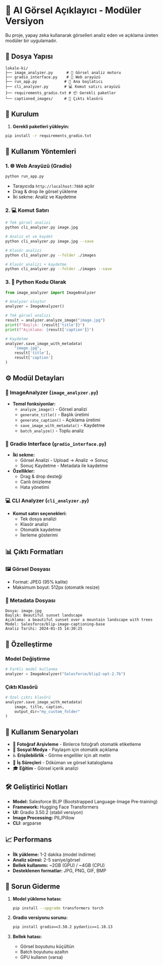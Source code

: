# 🤖 AI Görsel Açıklayıcı - Modüler Versiyon

Bu proje, yapay zeka kullanarak görselleri analiz eden ve açıklama üreten modüler bir uygulamadır.

## 📁 Dosya Yapısı

```
lokale-ki/
├── image_analyzer.py      # 🧠 Görsel analiz motoru
├── gradio_interface.py    # 🎨 Web arayüzü
├── run_app.py            # 🚀 Ana başlatıcı
├── cli_analyzer.py       # 💻 Komut satırı arayüzü
├── requirements_gradio.txt # 📦 Gerekli paketler
└── captioned_images/     # 📸 Çıktı klasörü
```

## 🚀 Kurulum

1. **Gerekli paketleri yükleyin:**
```bash
pip install -r requirements_gradio.txt
```

## 🎯 Kullanım Yöntemleri

### 1. 🌐 Web Arayüzü (Gradio)
```bash
python run_app.py
```
- Tarayıcıda `http://localhost:7860` açılır
- Drag & drop ile görsel yükleme
- İki sekme: Analiz ve Kaydetme

### 2. 💻 Komut Satırı
```bash
# Tek görsel analizi
python cli_analyzer.py image.jpg

# Analiz et ve kaydet
python cli_analyzer.py image.jpg --save

# Klasör analizi
python cli_analyzer.py --folder ./images

# Klasör analizi + kaydetme
python cli_analyzer.py --folder ./images --save
```

### 3. 🐍 Python Kodu Olarak
```python
from image_analyzer import ImageAnalyzer

# Analyzer oluştur
analyzer = ImageAnalyzer()

# Tek görsel analizi
result = analyzer.analyze_image("image.jpg")
print(f"Başlık: {result['title']}")
print(f"Açıklama: {result['caption']}")

# Kaydetme
analyzer.save_image_with_metadata(
    "image.jpg", 
    result['title'], 
    result['caption']
)
```

## ⚙️ Modül Detayları

### 🧠 ImageAnalyzer (`image_analyzer.py`)
- **Temel fonksiyonlar:**
  - `analyze_image()` - Görsel analizi
  - `generate_title()` - Başlık üretimi
  - `generate_caption()` - Açıklama üretimi
  - `save_image_with_metadata()` - Kaydetme
  - `batch_analyze()` - Toplu analiz

### 🎨 Gradio Interface (`gradio_interface.py`)
- **İki sekme:**
  - Görsel Analizi - Upload → Analiz → Sonuç
  - Sonuç Kaydetme - Metadata ile kaydetme
- **Özellikler:**
  - Drag & drop desteği
  - Canlı önizleme
  - Hata yönetimi

### 💻 CLI Analyzer (`cli_analyzer.py`)
- **Komut satırı seçenekleri:**
  - Tek dosya analizi
  - Klasör analizi
  - Otomatik kaydetme
  - İlerleme gösterimi

## 📊 Çıktı Formatları

### 🖼️ Görsel Dosyası
- Format: JPEG (95% kalite)
- Maksimum boyut: 512px (otomatik resize)

### 📄 Metadata Dosyası
```
Dosya: image.jpg
Başlık: Beautiful sunset landscape
Açıklama: a beautiful sunset over a mountain landscape with trees
Model: Salesforce/blip-image-captioning-base
Analiz Tarihi: 2024-01-15 14:30:25
```

## 🔧 Özelleştirme

### Model Değiştirme
```python
# Farklı model kullanma
analyzer = ImageAnalyzer("Salesforce/blip2-opt-2.7b")
```

### Çıktı Klasörü
```python
# Özel çıktı klasörü
analyzer.save_image_with_metadata(
    image, title, caption, 
    output_dir="my_custom_folder"
)
```

## 🎯 Kullanım Senaryoları

- 📁 **Fotoğraf Arşivleme** - Binlerce fotoğrafı otomatik etiketleme
- 📱 **Sosyal Medya** - Paylaşım için otomatik açıklama
- ♿ **Erişilebilirlik** - Görme engelliler için alt metin
- 🏢 **İş Süreçleri** - Döküman ve görsel kataloglama
- 🎓 **Eğitim** - Görsel içerik analizi

## 🛠️ Geliştirici Notları

- **Model:** Salesforce BLIP (Bootstrapped Language-Image Pre-training)
- **Framework:** Hugging Face Transformers
- **UI:** Gradio 3.50.2 (stabil versiyon)
- **Image Processing:** PIL/Pillow
- **CLI:** argparse

## 📈 Performans

- **İlk yükleme:** 1-2 dakika (model indirme)
- **Analiz süresi:** 2-5 saniye/görsel
- **Bellek kullanımı:** ~2GB (GPU) / ~4GB (CPU)
- **Desteklenen formatlar:** JPG, PNG, GIF, BMP

## 🐛 Sorun Giderme

1. **Model yükleme hatası:**
   ```bash
   pip install --upgrade transformers torch
   ```

2. **Gradio versiyonu sorunu:**
   ```bash
   pip install gradio==3.50.2 pydantic==1.10.13
   ```

3. **Bellek hatası:**
   - Görsel boyutunu küçültün
   - Batch boyutunu azaltın
   - GPU kullanın (varsa)